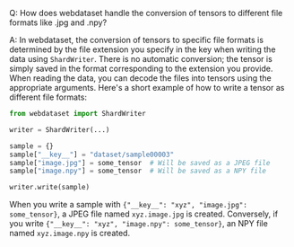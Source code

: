Q: How does webdataset handle the conversion of tensors to different file formats like .jpg and .npy?

A: In webdataset, the conversion of tensors to specific file formats is determined by the file extension you specify in the key when writing the data using `ShardWriter`. There is no automatic conversion; the tensor is simply saved in the format corresponding to the extension you provide. When reading the data, you can decode the files into tensors using the appropriate arguments. Here's a short example of how to write a tensor as different file formats:

```python
from webdataset import ShardWriter

writer = ShardWriter(...)

sample = {}
sample["__key__"] = "dataset/sample00003"
sample["image.jpg"] = some_tensor  # Will be saved as a JPEG file
sample["image.npy"] = some_tensor  # Will be saved as a NPY file

writer.write(sample)
```

When you write a sample with `{"__key__": "xyz", "image.jpg": some_tensor}`, a JPEG file named `xyz.image.jpg` is created. Conversely, if you write `{"__key__": "xyz", "image.npy": some_tensor}`, an NPY file named `xyz.image.npy` is created.
